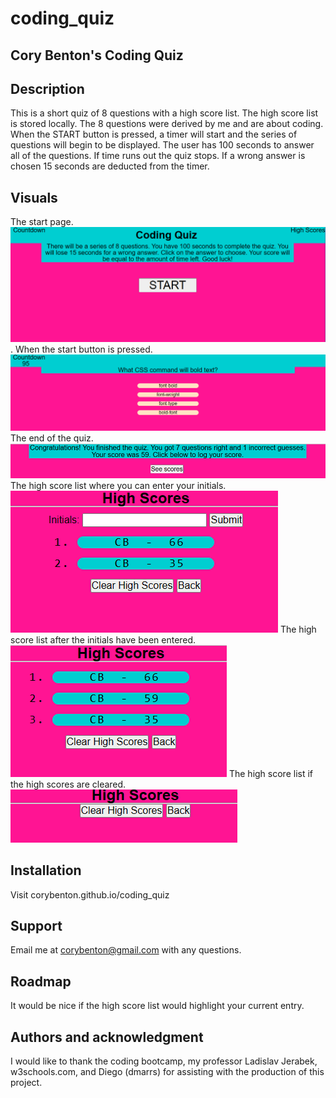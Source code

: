 # coding_quiz
## Cory Benton's Coding Quiz

## Description
This is a short quiz of 8 questions with a high score list.  The high score list is stored locally.  The 8 questions were derived by me and are about coding.  When the START button is pressed, a timer will start and the series of questions will begin to be displayed.  The user has 100 seconds to answer all of the questions.  If time runs out the quiz stops.  If a wrong answer is chosen 15 seconds are deducted from the timer.

## Visuals
The start page.![Alt text](images/Screenshot%202023-04-26%20103153.png).  When the start button is pressed.![Alt text](images/Screenshot%202023-04-26%20103211.png) The end of the quiz. ![Alt text](images/Screenshot%202023-04-26%20103240.png)The high score list where you can enter your initials.![Alt text](images/Screenshot%202023-04-26%20103253.png)  The high score list after the initials have been entered. ![Alt text](images/Screenshot%202023-04-26%20103308.png) The high score list if the high scores are cleared.![Alt text](images/Screenshot%202023-04-26%20103323.png)

## Installation
Visit corybenton.github.io/coding_quiz

## Support
Email me at corybenton@gmail.com with any questions.

## Roadmap
It would be nice if the high score list would highlight your current entry.

## Authors and acknowledgment
I would like to thank the coding bootcamp, my professor Ladislav Jerabek, w3schools.com, and Diego (dmarrs) for assisting with the production of this project.


